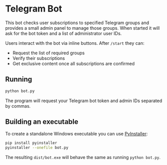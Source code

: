 # Telegram Bot

This bot checks user subscriptions to specified Telegram groups and provides a small admin panel to manage those groups. When started it will ask for the bot token and a list of administrator user IDs.

Users interact with the bot via inline buttons. After `/start` they can:

- Request the list of required groups
- Verify their subscriptions
- Get exclusive content once all subscriptions are confirmed

## Running

```bash
python bot.py
```
The program will request your Telegram bot token and admin IDs separated by commas.

## Building an executable

To create a standalone Windows executable you can use [PyInstaller](https://pyinstaller.org/):

```bash
pip install pyinstaller
pyinstaller --onefile bot.py
```

The resulting `dist/bot.exe` will behave the same as running `python bot.py`.
